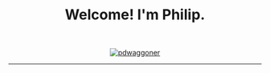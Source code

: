 <h1 align="center">Welcome! I'm Philip.</h1>

<br/>

<p align="center">
  <a href="https://git.io/typing-svg"><img src="https://readme-typing-svg.herokuapp.com?font=Fira+Code&pause=1000&width=900&height=75&lines=Favorite+languages%3A+R%2C+Python%2C+Julia;Interests%3A+Data+Science%2C+Computational+Social+Science%2C+Machine+Learning;Reach+out+if+you'd+like+to+chat+or+collaborate!" alt="pdwaggoner" /></a>
</p>
<hr/>
